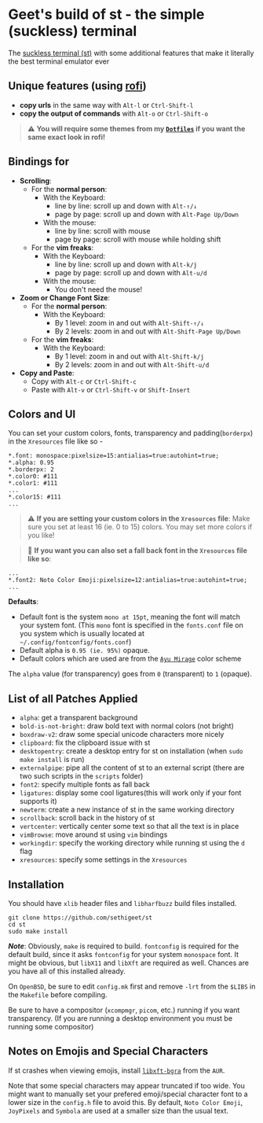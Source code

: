 # Geet's build of st - the simple (suckless) terminal

The [suckless terminal (st)](https://st.suckless.org/) with some additional features that make it literally the best terminal emulator ever

## Unique features (using [rofi](https://github.com/davatorium/rofi/))

- **copy urls** in the same way with `Alt-l` or `Ctrl-Shift-l`
- **copy the output of commands** with `Alt-o` or `Ctrl-Shift-o`

> :warning: **You will require some themes from my [`Dotfiles`](https://github.com/sethigeet/Dotfiles/) if you want the same exact look in rofi!**

## Bindings for

- **Scrolling**:
  - For the **normal person**:
    - With the Keyboard:
      - line by line: scroll up and down with `Alt-↑/↓`
      - page by page: scroll up and down with `Alt-Page Up/Down`
    - With the mouse:
      - line by line: scroll with mouse
      - page by page: scroll with mouse while holding shift
  - For the **vim freaks**:
    - With the Keyboard:
      - line by line: scroll up and down with `Alt-k/j`
      - page by page: scroll up and down with `Alt-u/d`
    - With the mouse:
      - You don't need the mouse!
- **Zoom or Change Font Size**:
  - For the **normal person**:
    - With the Keyboard:
      - By 1 level: zoom in and out with `Alt-Shift-↑/↓`
      - By 2 levels: zoom in and out with `Alt-Shift-Page Up/Down`
  - For the **vim freaks**:
    - With the Keyboard:
      - By 1 level: zoom in and out with `Alt-Shift-k/j`
      - By 2 levels: zoom in and out with `Alt-Shift-u/d`
- **Copy and Paste**:
  - Copy with `Alt-c` or `Ctrl-Shift-c`
  - Paste with `Alt-v` or `Ctrl-Shift-v` or `Shift-Insert`

## Colors and UI

You can set your custom colors, fonts, transparency and padding(`borderpx`) in the `Xresources` file like so -

```
*.font:	monospace:pixelsize=15:antialias=true:autohint=true;
*.alpha: 0.95
*.borderpx: 2
*.color0: #111
*.color1: #111
...
*.color15: #111
...
```

> :warning: **If you are setting your custom colors in the `Xresources` file**: Make sure you set at least 16 (ie. 0 to 15) colors. You may set more colors if you like!

> :art: **If you want you can also set a fall back font in the `Xresources` file like so**:

```
...
*.font2: Noto Color Emoji:pixelsize=12:antialias=true:autohint=true;
...
```

**Defaults**:

- Default font is the system `mono at 15pt`, meaning the font will match your system font. (This `mono` font is specified in the `fonts.conf` file on you system which is usually located at `~/.config/fontconfig/fonts.conf`)
- Default alpha is `0.95 (ie. 95%)` opaque.
- Default colors which are used are from the [`Ayu Mirage`](https://github.com/ayu-theme/ayu-colors) color scheme

The `alpha` value (for transparency) goes from `0` (transparent) to `1` (opaque).

## List of all Patches Applied

- `alpha`: get a transparent background
- `bold-is-not-bright`: draw bold text with normal colors (not bright)
- `boxdraw-v2`: draw some special unicode characters more nicely
- `clipboard`: fix the clipboard issue with st
- `desktopentry`: create a desktop entry for st on installation (when `sudo make install` is run)
- `externalpipe`: pipe all the content of st to an external script (there are two such scripts in the `scripts` folder)
- `font2`: specify multiple fonts as fall back
- `ligatures`: display some cool ligatures(this will work only if your font supports it)
- `newterm`: create a new instance of st in the same working directory
- `scrollback`: scroll back in the history of st
- `vertcenter`: vertically center some text so that all the text is in place
- `vimBrowse`: move around st using `vim` bindings
- `workingdir`: specify the working directory while running st using the `d` flag
- `xresources`: specify some settings in the `Xresources`

## Installation

You should have `xlib` header files and `libharfbuzz` build files installed.

```
git clone https://github.com/sethigeet/st
cd st
sudo make install
```

**_Note_**: Obviously, `make` is required to build. `fontconfig` is required for the default build, since it asks `fontconfig` for your system `monospace` font. It might be obvious, but `libX11` and `libXft` are required as well. Chances are you have all of this installed already.

On `OpenBSD`, be sure to edit `config.mk` first and remove `-lrt` from the
`$LIBS` in the `Makefile` before compiling.

Be sure to have a compositor (`xcompmgr`, `picom`, etc.) running if you want transparency. (If you are running a desktop environment you must be running some compositor)

## Notes on Emojis and Special Characters

If st crashes when viewing emojis, install [`libxft-bgra`](https://aur.archlinux.org/packages/libxft-bgra/) from the `AUR`.

Note that some special characters may appear truncated if too wide. You might want to manually set your prefered emoji/special character font to a lower size in the `config.h` file to avoid this. By default, `Noto Color Emoji`, `JoyPixels` and `Symbola` are used at a smaller size than the usual text.
